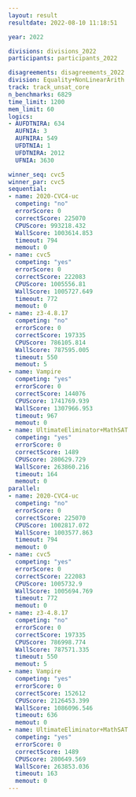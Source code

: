 ```yaml
---
layout: result
resultdate: 2022-08-10 11:18:51

year: 2022

divisions: divisions_2022
participants: participants_2022

disagreements: disagreements_2022
division: Equality+NonLinearArith
track: track_unsat_core
n_benchmarks: 6829
time_limit: 1200
mem_limit: 60
logics:
- AUFDTNIRA: 634
  AUFNIA: 3
  AUFNIRA: 549
  UFDTNIA: 1
  UFDTNIRA: 2012
  UFNIA: 3630

winner_seq: cvc5
winner_par: cvc5
sequential:
- name: 2020-CVC4-uc
  competing: "no"
  errorScore: 0
  correctScore: 225070
  CPUScore: 993218.432
  WallScore: 1003614.853
  timeout: 794
  memout: 0
- name: cvc5
  competing: "yes"
  errorScore: 0
  correctScore: 222083
  CPUScore: 1005556.81
  WallScore: 1005727.649
  timeout: 772
  memout: 0
- name: z3-4.8.17
  competing: "no"
  errorScore: 0
  correctScore: 197335
  CPUScore: 786105.814
  WallScore: 787595.005
  timeout: 550
  memout: 5
- name: Vampire
  competing: "yes"
  errorScore: 0
  correctScore: 144076
  CPUScore: 1741769.939
  WallScore: 1307966.953
  timeout: 967
  memout: 0
- name: UltimateEliminator+MathSAT
  competing: "yes"
  errorScore: 0
  correctScore: 1489
  CPUScore: 280629.729
  WallScore: 263860.216
  timeout: 164
  memout: 0
parallel:
- name: 2020-CVC4-uc
  competing: "no"
  errorScore: 0
  correctScore: 225070
  CPUScore: 1002817.072
  WallScore: 1003577.863
  timeout: 794
  memout: 0
- name: cvc5
  competing: "yes"
  errorScore: 0
  correctScore: 222083
  CPUScore: 1005732.9
  WallScore: 1005694.769
  timeout: 772
  memout: 0
- name: z3-4.8.17
  competing: "no"
  errorScore: 0
  correctScore: 197335
  CPUScore: 786998.774
  WallScore: 787571.335
  timeout: 550
  memout: 5
- name: Vampire
  competing: "yes"
  errorScore: 0
  correctScore: 152612
  CPUScore: 2126453.399
  WallScore: 1086096.546
  timeout: 636
  memout: 0
- name: UltimateEliminator+MathSAT
  competing: "yes"
  errorScore: 0
  correctScore: 1489
  CPUScore: 280649.569
  WallScore: 263853.036
  timeout: 163
  memout: 0
---
```

